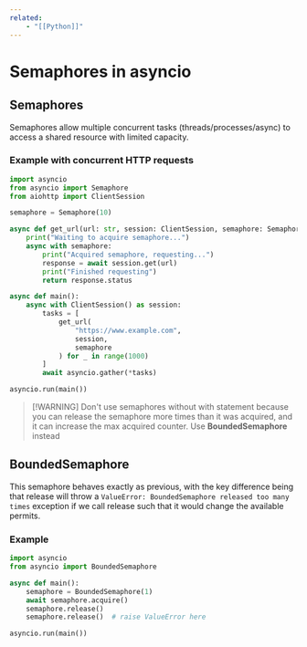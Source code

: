 ```yaml
---
related:
    - "[[Python]]"
---
```


# Semaphores in asyncio

## Semaphores

Semaphores allow multiple concurrent tasks (threads/processes/async) to access a
shared resource with limited capacity.

### Example with concurrent HTTP requests

```python
import asyncio
from asyncio import Semaphore
from aiohttp import ClientSession

semaphore = Semaphore(10)

async def get_url(url: str, session: ClientSession, semaphore: Semaphore):
    print("Waiting to acquire semaphore...")
    async with semaphore:
        print("Acquired semaphore, requesting...")
        response = await session.get(url)
        print("Finished requesting")
        return response.status

async def main():
    async with ClientSession() as session:
        tasks = [
            get_url(
                "https://www.example.com",
                session,
                semaphore
            ) for _ in range(1000)
        ]
        await asyncio.gather(*tasks)

asyncio.run(main())
```

> [!WARNING] Don't use semaphores without with statement because you can release
> the semaphore more times than it was acquired, and it can increase the max
> acquired counter. Use **BoundedSemaphore** instead

## BoundedSemaphore

This semaphore behaves exactly as previous, with the key difference being that
release will throw a `ValueError: BoundedSemaphore released too many times`
exception if we call release such that it would change the available permits.

### Example

```python
import asyncio
from asyncio import BoundedSemaphore

async def main():
    semaphore = BoundedSemaphore(1)
    await semaphore.acquire()
    semaphore.release()
    semaphore.release()  # raise ValueError here

asyncio.run(main())
```
